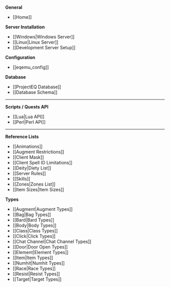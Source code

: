 **General**
* [[Home]]

**Server Installation**
* [[Windows|Windows Server]]
* [[Linux|Linux Server]]
* [[Development Server Setup]]

**Configuration**
* [[eqemu_config]]

**Database**
* [[ProjectEQ Database]]
* [[Database Schema]]

---
**Scripts / Quests API**
* [[Lua|Lua API]]
* [[Perl|Perl API]]

---
**Reference Lists**
* [[Animations]]
* [[Augment Restrictions]]
* [[Client Mask]]
* [[Client Spell ID Limitations]]
* [[Deity|Diety List]]
* [[Server Rules]]
* [[Skills]]
* [[Zones|Zones List]]
* [[Item Sizes|Item Sizes]]

**Types**
* [[Augment|Augment Types]]
* [[Bag|Bag Types]]
* [[Bard|Bard Types]]
* [[Body|Body Types]]
* [[Class|Class Types]]
* [[Click|Click Types]]
* [[Chat Channel|Chat Channel Types]]
* [[Door|Door Open Types]]
* [[Element|Element Types]]
* [[Item|Item Types]]
* [[Numhit|Numhit Types]]
* [[Race|Race Types]]
* [[Resist|Resist Types]]
* [[Target|Target Types]]